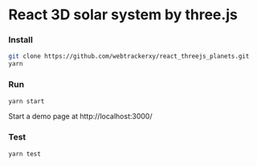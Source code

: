 # React 3D solar system by three.js

### Install

```bash
git clone https://github.com/webtrackerxy/react_threejs_planets.git
yarn
```

### Run

```bash
yarn start
```

Start a demo page at http://localhost:3000/

### Test

```bash
yarn test
```
